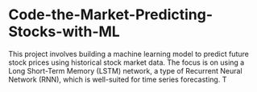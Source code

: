 # Code-the-Market-Predicting-Stocks-with-ML
This project involves building a machine learning model to predict future stock prices using historical stock market data. The focus is on using a Long Short-Term Memory (LSTM) network, a type of Recurrent Neural Network (RNN), which is well-suited for time series forecasting.  T
